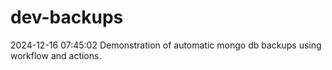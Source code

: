 # dev-backups
2024-12-16 07:45:02 Demonstration of automatic mongo db backups using workflow and actions.
